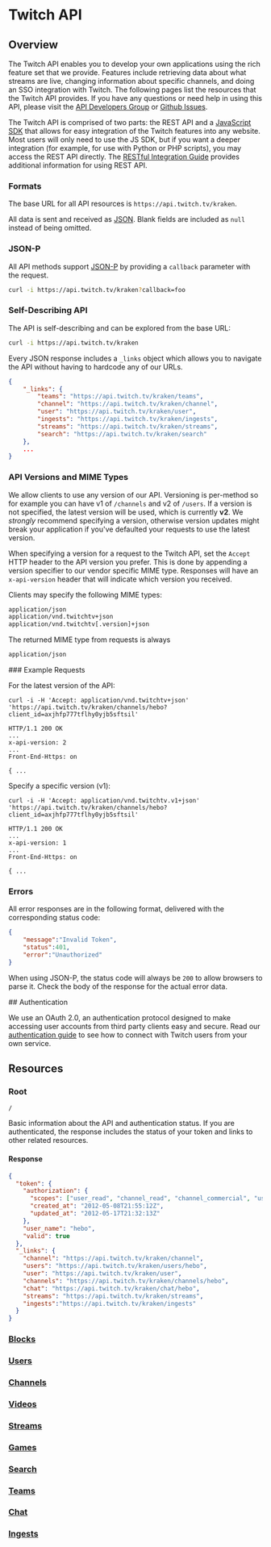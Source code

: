 # Twitch API

## Overview

The Twitch API enables you to develop your own applications using the rich feature set that we provide. Features include retrieving data about what streams are live, changing information about specific channels, and doing an SSO integration with Twitch. The following pages list the resources that the Twitch API provides. If you have any questions or need help in using this API, please visit the [API Developers Group][] or [Github Issues][].

The Twitch API is comprised of two parts: the REST API and a [JavaScript SDK][] that allows for easy integration of the Twitch features into any website. Most users will only need to use the JS SDK, but if you want a deeper integration (for example, for use with Python or PHP scripts), you may access the REST API directly. The [RESTful Integration Guide][] provides additional information for using REST API.

[API Developers Group]: https://groups.google.com/forum/?fromgroups#!forum/twitch-api
[JavaScript SDK]: /justintv/twitch-js-sdk
[Github Issues]: /justintv/Twitch-API/issues
[RESTful Integration Guide]: /justintv/Twitch-API/blob/master/RESTful-Integration-Guide.md

### Formats

The base URL for all API resources is `https://api.twitch.tv/kraken`.

All data is sent and received as [JSON][]. Blank fields are included as `null` instead of being omitted.

[JSON]: http://www.json.org/

### JSON-P

All API methods support [JSON-P][] by providing a `callback` parameter with the request.

```bash
curl -i https://api.twitch.tv/kraken?callback=foo
```

[JSON-P]: http://json-p.org/

### Self-Describing API

The API is self-describing and can be explored from the base URL:

```bash
curl -i https://api.twitch.tv/kraken
```

Every JSON response includes a `_links` object which allows you to navigate the API without having to hardcode any of our URLs.

```json
{
    "_links": {
        "teams": "https://api.twitch.tv/kraken/teams",
        "channel": "https://api.twitch.tv/kraken/channel",
        "user": "https://api.twitch.tv/kraken/user",
        "ingests": "https://api.twitch.tv/kraken/ingests",
        "streams": "https://api.twitch.tv/kraken/streams",
        "search": "https://api.twitch.tv/kraken/search"
    },
    ...
}
```

### API Versions and MIME Types

We allow clients to use any version of our API. Versioning is per-method so for example you can have v1 of `/channels` and v2 of `/users`. If a version is not specified, the latest version will be used, which is currently **v2**. We *strongly* recommend specifying a version, otherwise version updates might break your application if you've defaulted your requests to use the latest version.

When specifying a version for a request to the Twitch API, set the `Accept` HTTP header to the API version you prefer. This is done by appending a version specifier to our vendor specific MIME type. Responses will have an `x-api-version` header that will indicate which version you received.

Clients may specify the following MIME types:

```bash
application/json
application/vnd.twitchtv+json
application/vnd.twitchtv[.version]+json
```

The returned MIME type from requests is always

```bash
application/json
```

<a name="requests"/>
### Example Requests

For the latest version of the API:

    curl -i -H 'Accept: application/vnd.twitchtv+json' 'https://api.twitch.tv/kraken/channels/hebo?client_id=axjhfp777tflhy0yjb5sftsil' 
    
    HTTP/1.1 200 OK
    ...
    x-api-version: 2
    ...
    Front-End-Https: on
    
    { ...

Specify a specific version (v1):

    curl -i -H 'Accept: application/vnd.twitchtv.v1+json' 'https://api.twitch.tv/kraken/channels/hebo?client_id=axjhfp777tflhy0yjb5sftsil' 
    
    HTTP/1.1 200 OK
    ...
    x-api-version: 1
    ...
    Front-End-Https: on
    
    { ...

### Errors

All error responses are in the following format, delivered with the corresponding status code:

```json
{
    "message":"Invalid Token",
    "status":401,
    "error":"Unauthorized"
}
```

When using JSON-P, the status code will always be `200` to allow browsers to parse it. Check the body of the response for the actual error data.

<a name="oauth"/>
<a name="wiki-auth"/>
## Authentication 

We use an OAuth 2.0, an authentication protocol designed to make accessing user accounts from third party clients easy and secure. Read our [authentication guide][] to see how to connect with Twitch users from your own service.

[authentication guide]: /justintv/Twitch-API/blob/master/authentication.md

## Resources

### Root

`/`

Basic information about the API and authentication status. If you are authenticated, the response includes the status of your token and links to other related resources.

#### Response

```json
{
  "token": {
    "authorization": {
      "scopes": ["user_read", "channel_read", "channel_commercial", "user_read"],
      "created_at": "2012-05-08T21:55:12Z",
      "updated_at": "2012-05-17T21:32:13Z"
    },
    "user_name": "hebo",
    "valid": true
  },
  "_links": {
    "channel": "https://api.twitch.tv/kraken/channel",
    "users": "https://api.twitch.tv/kraken/users/hebo",
    "user": "https://api.twitch.tv/kraken/user",
    "channels": "https://api.twitch.tv/kraken/channels/hebo",
    "chat": "https://api.twitch.tv/kraken/chat/hebo",
    "streams": "https://api.twitch.tv/kraken/streams",
    "ingests":"https://api.twitch.tv/kraken/ingests"
  }
}
```

### [Blocks](/justintv/Twitch-API/blob/master/resources/blocks.md)
### [Users](/justintv/Twitch-API/blob/master/resources/users.md)
### [Channels](/justintv/Twitch-API/blob/master/resources/channels.md)
### [Videos](/justintv/Twitch-API/blob/master/resources/videos.md)
### [Streams](/justintv/Twitch-API/blob/master/resources/streams.md)
### [Games](/justintv/Twitch-API/blob/master/resources/games.md)
### [Search](/justintv/Twitch-API/blob/master/resources/search.md)
### [Teams](/justintv/Twitch-API/blob/master/resources/teams.md)
### [Chat](/justintv/Twitch-API/blob/master/resources/chat.md)
### [Ingests](/justintv/Twitch-API/blob/master/resources/ingests.md)
<!--### [Blocks](/justintv/Twitch-API/blob/master/resources/blocks.md)-->
